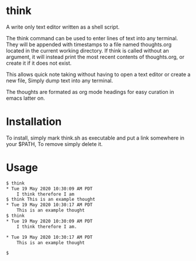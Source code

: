 # think
A write only text editor written as a shell script.

The think command can be used to enter lines of text into any terminal.
They will be appended with timestamps to a file named thoughts.org located in the current working directory.
If think is called without an argument, it will instead print the most recent contents of thoughts.org, or create it if it does not exist.

This allows quick note taking without having to open a text editor or create a new file, Simply dump text into any terminal.

The thoughts are formated as org mode headings for easy curation in emacs latter on.

# Installation
To install, simply mark think.sh as executable and put a link somewhere in your $PATH, To remove simply delete it.

# Usage
```bash
$ think
* Tue 19 May 2020 10:30:09 AM PDT
	I think therefore I am
$ think This is an example thought
* Tue 19 May 2020 10:30:17 AM PDT
	This is an example thought
$ think       
* Tue 19 May 2020 10:30:09 AM PDT
	I think therefore I am.

* Tue 19 May 2020 10:30:17 AM PDT
	This is an example thought

$
```